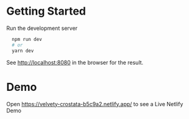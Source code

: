 # Getting Started

Run the development server
```bash
  npm run dev
  # or
  yarn dev
```

See [http://localhost:8080](http://localhost:8080) in the browser for the result.

# Demo

Open https://velvety-crostata-b5c9a2.netlify.app/ to see a Live Netlify Demo

